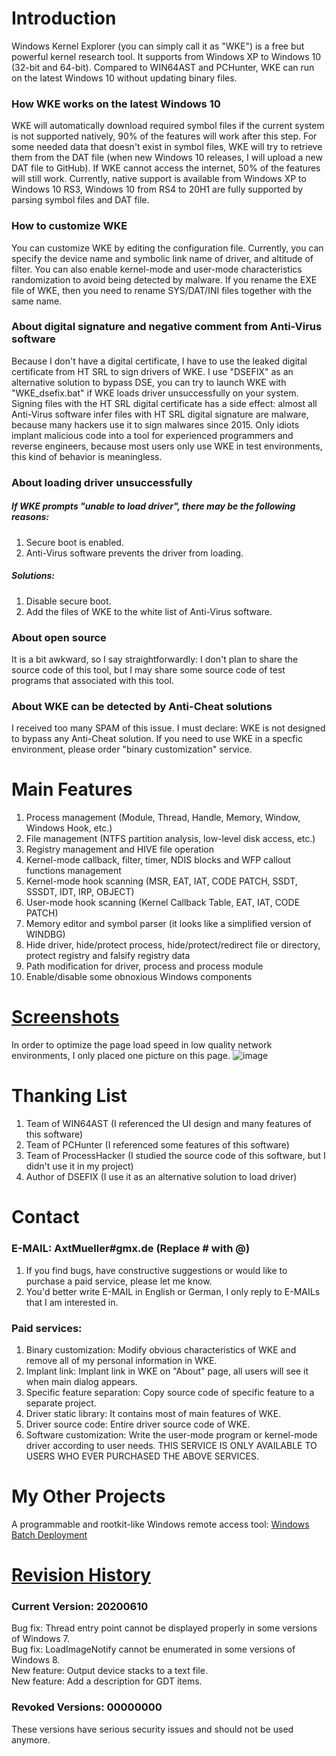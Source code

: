 # Introduction
Windows Kernel Explorer (you can simply call it as "WKE") is a free but powerful kernel research tool. It supports from Windows XP to Windows 10 (32-bit and 64-bit). Compared to WIN64AST and PCHunter, WKE can run on the latest Windows 10 without updating binary files.

### How WKE works on the latest Windows 10
WKE will automatically download required symbol files if the current system is not supported natively, 90% of the features will work after this step. For some needed data that doesn't exist in symbol files, WKE will try to retrieve them from the DAT file (when new Windows 10 releases, I will upload a new DAT file to GitHub). If WKE cannot access the internet, 50% of the features will still work. Currently, native support is available from Windows XP to Windows 10 RS3, Windows 10 from RS4 to 20H1 are fully supported by parsing symbol files and DAT file.

### How to customize WKE
You can customize WKE by editing the configuration file. Currently, you can specify the device name and symbolic link name of driver, and altitude of filter. You can also enable kernel-mode and user-mode characteristics randomization to avoid being detected by malware. If you rename the EXE file of WKE, then you need to rename SYS/DAT/INI files together with the same name.

### About digital signature and negative comment from Anti-Virus software
Because I don't have a digital certificate, I have to use the leaked digital certificate from HT SRL to sign drivers of WKE. I use "DSEFIX" as an alternative solution to bypass DSE, you can try to launch WKE with "WKE_dsefix.bat" if WKE loads driver unsuccessfully on your system. Signing files with the HT SRL digital certificate has a side effect: almost all Anti-Virus software infer files with HT SRL digital signature are malware, because many hackers use it to sign malwares since 2015. Only idiots implant malicious code into a tool for experienced programmers and reverse engineers, because most users only use WKE in test environments, this kind of behavior is meaningless.

### About loading driver unsuccessfully
##### If WKE prompts "unable to load driver", there may be the following reasons:
1. Secure boot is enabled.  
2. Anti-Virus software prevents the driver from loading.  
##### Solutions:
1. Disable secure boot.  
2. Add the files of WKE to the white list of Anti-Virus software.  

### About open source
It is a bit awkward, so I say straightforwardly: I don't plan to share the source code of this tool, but I may share some source code of test programs that associated with this tool.

### About WKE can be detected by Anti-Cheat solutions
I received too many SPAM of this issue. I must declare: WKE is not designed to bypass any Anti-Cheat solution. If you need to use WKE in a specfic environment, please order "binary customization" service.

# Main Features
1. Process management (Module, Thread, Handle, Memory, Window, Windows Hook, etc.)
2. File management (NTFS partition analysis, low-level disk access, etc.)
3. Registry management and HIVE file operation
4. Kernel-mode callback, filter, timer, NDIS blocks and WFP callout functions management
5. Kernel-mode hook scanning (MSR, EAT, IAT, CODE PATCH, SSDT, SSSDT, IDT, IRP, OBJECT)
6. User-mode hook scanning (Kernel Callback Table, EAT, IAT, CODE PATCH)
7. Memory editor and symbol parser (it looks like a simplified version of WINDBG)
8. Hide driver, hide/protect process, hide/protect/redirect file or directory, protect registry and falsify registry data
9. Path modification for driver, process and process module
10. Enable/disable some obnoxious Windows components

# [Screenshots](/screenshots/README.md)
In order to optimize the page load speed in low quality network environments, I only placed one picture on this page.
![image](https://raw.githubusercontent.com/AxtMueller/Windows-Kernel-Explorer/master/screenshots/mainmenu.png)

# Thanking List
1. Team of WIN64AST (I referenced the UI design and many features of this software)
2. Team of PCHunter (I referenced some features of this software)
3. Team of ProcessHacker (I studied the source code of this software, but I didn't use it in my project)
4. Author of DSEFIX (I use it as an alternative solution to load driver)

# Contact
### E-MAIL: AxtMueller#gmx.de (Replace # with @)
1. If you find bugs, have constructive suggestions or would like to purchase a paid service, please let me know.  
2. You'd better write E-MAIL in English or German, I only reply to E-MAILs that I am interested in.
### Paid services:
1. Binary customization: Modify obvious characteristics of WKE and remove all of my personal information in WKE.
2. Implant link: Implant link in WKE on "About" page, all users will see it when main dialog appears.
3. Specific feature separation: Copy source code of specific feature to a separate project.
4. Driver static library: It contains most of main features of WKE.
5. Driver source code: Entire driver source code of WKE.
6. Software customization: Write the user-mode program or kernel-mode driver according to user needs. THIS SERVICE IS ONLY AVAILABLE TO USERS WHO EVER PURCHASED THE ABOVE SERVICES.

# My Other Projects
A programmable and rootkit-like Windows remote access tool: [Windows Batch Deployment](https://github.com/AxtMueller/Windows-Batch-Deployment)

# [Revision History](/binaries/README.md#all-revision-history)
### Current Version: 20200610
Bug fix: Thread entry point cannot be displayed properly in some versions of Windows 7.  
Bug fix: LoadImageNotify cannot be enumerated in some versions of Windows 8.  
New feature: Output device stacks to a text file.  
New feature: Add a description for GDT items.  
### Revoked Versions: 00000000
These versions have serious security issues and should not be used anymore.
